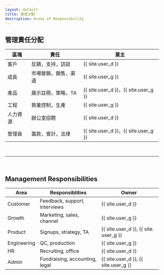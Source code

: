 ```yaml
---
layout: default
title: 責任分配
description: Areas of Responsibility
---
```


## 管理責任分配

|區塊|責任|業主|
| --- | --- | --- |
|客戶|反饋，支持，訪談| {{ site.user_d }} |
|成長|市場營銷，銷售，渠道| {{ site.user_g }} |
|產品|展示註冊，策略，TA | {{ site.user_d }}，{{ site.user_g }} |
|工程|質量控制，生產| {{ site.user_g }} |
|人力資源|辦公室招聘| {{ site.user_d }} |
|管理員|籌款，會計，法律| {{ site.user_d }}，{{ site.user_g }} |

<br>

---

<br>

## Management Responsibilities

| Area | Responsiblities | Owner |
| --- | --- | --- |
| Customer | Feedback, support, interviews | {{ site.user_d }} |
| Growth | Marketing, sales, channel | {{ site.user_g }} |
| Product | Signups, strategy, TA | {{ site.user_d }}, {{ site. user_g }} |
| Engineering | QC, production | {{ site.user_g }} |
| HR | Recruiting, office | {{ site.user_d }} |
| Admin | Fundraising, accounting, legal | {{ site.user_d }}, {{ site.user_g }} |